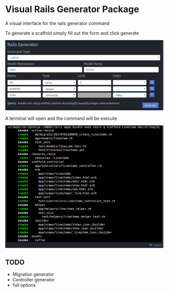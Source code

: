# Visual Rails Generator Package
A visual interface for the rails generator command

To generate a scaffold simply fill out the form and click generate

![Rails generator view](https://github.com/xurdedix/atom-visual-rails-generator/blob/master/resources/generator-view.png?raw=true)

A terminal will open and the command will be execute

![Result at the terminal](https://github.com/xurdedix/atom-visual-rails-generator/blob/master/resources/result.png?raw=true)

## TODO
- Migration generator
- Controller generator
- full options
